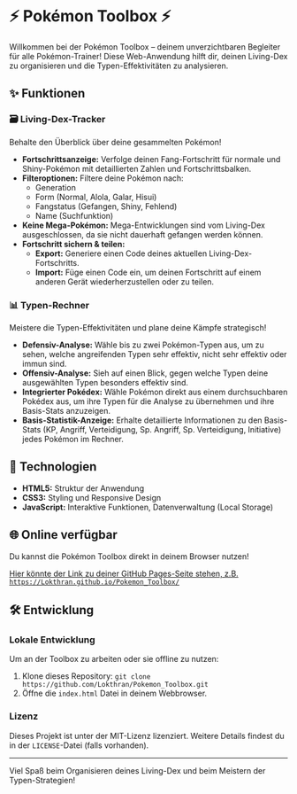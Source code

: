 # ⚡️ Pokémon Toolbox ⚡️

Willkommen bei der Pokémon Toolbox – deinem unverzichtbaren Begleiter für alle Pokémon-Trainer! Diese Web-Anwendung hilft dir, deinen Living-Dex zu organisieren und die Typen-Effektivitäten zu analysieren.

## ✨ Funktionen

### 🗃️ Living-Dex-Tracker
Behalte den Überblick über deine gesammelten Pokémon!
* **Fortschrittsanzeige:** Verfolge deinen Fang-Fortschritt für normale und Shiny-Pokémon mit detaillierten Zahlen und Fortschrittsbalken.
* **Filteroptionen:** Filtere deine Pokémon nach:
    * Generation
    * Form (Normal, Alola, Galar, Hisui)
    * Fangstatus (Gefangen, Shiny, Fehlend)
    * Name (Suchfunktion)
* **Keine Mega-Pokémon:** Mega-Entwicklungen sind vom Living-Dex ausgeschlossen, da sie nicht dauerhaft gefangen werden können.
* **Fortschritt sichern & teilen:**
    * **Export:** Generiere einen Code deines aktuellen Living-Dex-Fortschritts.
    * **Import:** Füge einen Code ein, um deinen Fortschritt auf einem anderen Gerät wiederherzustellen oder zu teilen.

### 📊 Typen-Rechner
Meistere die Typen-Effektivitäten und plane deine Kämpfe strategisch!
* **Defensiv-Analyse:** Wähle bis zu zwei Pokémon-Typen aus, um zu sehen, welche angreifenden Typen sehr effektiv, nicht sehr effektiv oder immun sind.
* **Offensiv-Analyse:** Sieh auf einen Blick, gegen welche Typen deine ausgewählten Typen besonders effektiv sind.
* **Integrierter Pokédex:** Wähle Pokémon direkt aus einem durchsuchbaren Pokédex aus, um ihre Typen für die Analyse zu übernehmen und ihre Basis-Stats anzuzeigen.
* **Basis-Statistik-Anzeige:** Erhalte detaillierte Informationen zu den Basis-Stats (KP, Angriff, Verteidigung, Sp. Angriff, Sp. Verteidigung, Initiative) jedes Pokémon im Rechner.

## 🚀 Technologien
* **HTML5:** Struktur der Anwendung
* **CSS3:** Styling und Responsive Design
* **JavaScript:** Interaktive Funktionen, Datenverwaltung (Local Storage)

## 🌐 Online verfügbar
Du kannst die Pokémon Toolbox direkt in deinem Browser nutzen!

[Hier könnte der Link zu deiner GitHub Pages-Seite stehen, z.B. `https://Lokthran.github.io/Pokemon_Toolbox/`](https://Lokthran.github.io/Pokemon_Toolbox/)

## 🛠️ Entwicklung

### Lokale Entwicklung
Um an der Toolbox zu arbeiten oder sie offline zu nutzen:
1.  Klone dieses Repository: `git clone https://github.com/Lokthran/Pokemon_Toolbox.git`
2.  Öffne die `index.html` Datei in deinem Webbrowser.

### Lizenz
Dieses Projekt ist unter der MIT-Lizenz lizenziert. Weitere Details findest du in der `LICENSE`-Datei (falls vorhanden).

---

Viel Spaß beim Organisieren deines Living-Dex und beim Meistern der Typen-Strategien!
